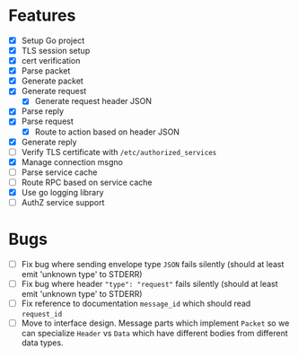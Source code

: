 Features
========
 - [x] Setup Go project
 - [x] TLS session setup
 - [x] cert verification
 - [x] Parse packet
 - [x] Generate packet
 - [x] Generate request
   - [x] Generate request header JSON
 - [x] Parse reply
 - [x] Parse request
   - [x] Route to action based on header JSON
 - [x] Generate reply
 - [ ] Verify TLS certificate with `/etc/authorized_services`
 - [x] Manage connection msgno
 - [ ] Parse service cache
 - [ ] Route RPC based on service cache
 - [x] Use go logging library
 - [ ] AuthZ service support

 Bugs
 ====
 - [ ] Fix bug where sending envelope type `JSON` fails silently (should at least emit 'unknown type' to STDERR)
 - [ ] Fix bug where header `"type": "request"` fails silently (should at least emit 'unknown type' to STDERR)
 - [ ] Fix reference to documentation `message_id` which should read `request_id`
 - [ ] Move to interface design. Message parts which implement `Packet` so we can specialize `Header` vs `Data` which have different bodies from different data types.